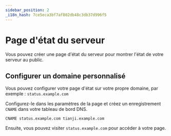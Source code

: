```yaml
---
sidebar_position: 2
_i18n_hash: 7ce5eca3bf7af802db48c3db37d996f5
---
```

# Page d'état du serveur

Vous pouvez créer une page d'état du serveur pour montrer l'état de votre serveur au public.

## Configurer un domaine personnalisé

Vous pouvez configurer votre page d'état sur votre propre domaine, par exemple : `status.example.com`

Configurez-le dans les paramètres de la page et créez un enregistrement `CNAME` dans votre tableau de bord DNS.

```
CNAME status.example.com tianji.example.com
```

Ensuite, vous pouvez visiter `status.example.com` pour accéder à votre page.
